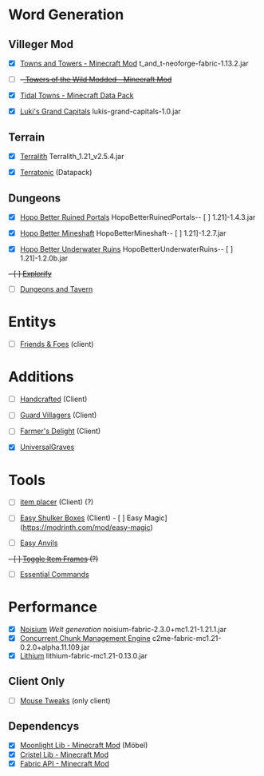 # Word Generation

## Villeger Mod

- [x] [Towns and Towers - Minecraft Mod](https://modrinth.com/mod/towns-and-towers) t_and_t-neoforge-fabric-1.13.2.jar

- [ ] ~~-[ Towers of the Wild Modded - Minecraft Mod](https://modrinth.com/mod/totw-modded)~~

- [x] [Tidal Towns - Minecraft Data Pack](https://modrinth.com/datapack/tidal-towns/versions)

- [x] [Luki's Grand Capitals](https://modrinth.com/datapack/lukis-grand-capitals/versions) lukis-grand-capitals-1.0.jar

## Terrain

- [x] [Terralith](https://modrinth.com/mod/terralith/versions) Terralith_1.21_v2.5.4.jar

- [x] [Terratonic](https://modrinth.com/datapack/terratonic) (Datapack)

## Dungeons

- [x] [Hopo Better Ruined Portals](https://modrinth.com/datapack/hopo-better-ruined-portals) HopoBetterRuinedPortals-- [ ] 1.21]-1.4.3.jar

- [x] [Hopo Better Mineshaft](https://modrinth.com/datapack/hopo-better-mineshaft) HopoBetterMineshaft-- [ ] 1.21]-1.2.7.jar

- [x] [Hopo Better Underwater Ruins](https://modrinth.com/datapack/hopo-better-underwater-ruins) HopoBetterUnderwaterRuins-- [ ] 1.21]-1.2.0b.jar

~~- [ ] [Explorify](https://modrinth.com/datapack/explorify)~~

- [ ] [Dungeons and Tavern](https://modrinth.com/datapack/dungeons-and-taverns)

# Entitys

- [ ] [Friends & Foes](https://modrinth.com/mod/friends-and-foes-forge) (client)

# Additions

- [ ] [Handcrafted](https://modrinth.com/mod/handcrafted/versions) (Client)

- [ ] [Guard Villagers](https://modrinth.com/mod/guard-villagers-(fabricquilt)/versions) (Client)

- [ ] [Farmer's Delight](https://modrinth.com/mod/farmers-delight-fabric/versions) (Client)

- [x] [UniversalGraves](https://github.com/Patbox/UniversalGraves)

# Tools

- [ ] [item placer](https://modrinth.com/mod/item-placer/versions) (Client) (?)

- [ ] [Easy Shulker Boxes](https://modrinth.com/mod/easy-shulker-boxes) (Client) - [ ] Easy Magic](https://modrinth.com/mod/easy-magic)

- [ ] [Easy Anvils](https://modrinth.com/mod/easy-anvils)

~~- [ ] [Toggle Item Frames](https://modrinth.com/mod/toggle-item-frames/version/vuXAkBNE) (?)~~
- [ ] [Essential Commands](https://modrinth.com/mod/essential-commands "https://modrinth.com/mod/essential-commands")

# Performance

- [x] [Noisium](https://modrinth.com/mod/noisium) *Welt generation* noisium-fabric-2.3.0+mc1.21-1.21.1.jar
- [x] [Concurrent Chunk Management Engine](https://modrinth.com/mod/c2me-fabric) c2me-fabric-mc1.21-0.2.0+alpha.11.109.jar
- [x] [Lithium](https://modrinth.com/mod/lithium) lithium-fabric-mc1.21-0.13.0.jar

## Client Only

- [ ] [Mouse Tweaks](https://modrinth.com/mod/mouse-tweaks) (only client)

## Dependencys

- [x] [Moonlight Lib - Minecraft Mod](https://modrinth.com/mod/moonlight) (Möbel)
- [x] [Cristel Lib - Minecraft Mod](https://modrinth.com/mod/cristel-lib/versions)
- [x] [Fabric API - Minecraft Mod](https://modrinth.com/mod/fabric-api/)
